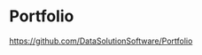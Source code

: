 # Portfolio

https://github.com/DataSolutionSoftware/Portfolio    
 
     
  
 
 
    
  
  
 
   
   
  
  
 
